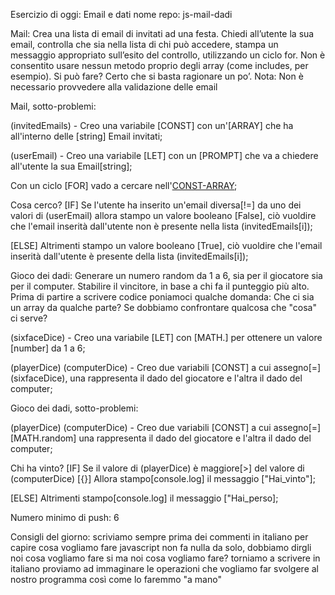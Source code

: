 Esercizio di oggi: Email e dati
nome repo: js-mail-dadi

Mail:
Crea una lista di email di invitati ad una festa. Chiedi all’utente la sua email, controlla che sia nella lista di chi può accedere, stampa un messaggio appropriato sull’esito del controllo, utilizzando un ciclo for. Non è consentito usare nessun metodo proprio degli array (come includes, per esempio). Si può fare? Certo che si basta ragionare un po’. Nota: Non è necessario provvedere alla validazione delle email

Mail, sotto-problemi:

(invitedEmails) - Creo una variabile [CONST] con un'[ARRAY] che ha all'interno delle [string] Email invitati;

(userEmail) - Creo una variabile [LET] con un [PROMPT] che va a chiedere all'utente la sua Email[string];

Con un ciclo [FOR] vado a cercare nell'[CONST-ARRAY](invitedEmails);

Cosa cerco? [IF] Se l'utente ha inserito un'email diversa[!=] da uno dei valori di (userEmail) allora stampo un valore booleano [False], ciò vuoldire che l'email inserità dall'utente non è presente nella lista (invitedEmails[i]);

[ELSE] Altrimenti stampo un valore booleano [True], ciò vuoldire che l'email inserità dall'utente è presente della lista (invitedEmails[i]);

<!-- Domande:

 1- Come faccio a stampare solo il valore booleano di userEmail?

 2- Come faccio a stampare i valori booleani prima di userEmail (userEmail compreso), c'è un modo per fermare il ciclo? 
-->

Gioco dei dadi:
Generare un numero random da 1 a 6, sia per il giocatore sia per il computer. Stabilire il vincitore, in base a chi fa il punteggio più alto.
Prima di partire a scrivere codice poniamoci qualche domanda: Che ci sia un array da qualche parte? Se dobbiamo confrontare qualcosa che "cosa" ci serve?

<!-- "Errori":

 Ottengo sempre lo stesso risultato per tutti e due i giocatori in questo modo 
-->

(sixfaceDice) - Creo una variabile [LET] con [MATH.] per ottenere un valore [number] da 1 a 6;

(playerDice) (computerDice) - Creo due variabili [CONST] a cui assegno[=] (sixfaceDice), una rappresenta il dado del giocatore e l'altra il dado del computer;

<!--------------------->

Gioco dei dadi, sotto-problemi:

(playerDice) (computerDice) - Creo due variabili [CONST] a cui assegno[=] [MATH.random] una rappresenta il dado del giocatore e l'altra il dado del computer;

Chi ha vinto? [IF] Se il valore di (playerDice) è maggiore[>] del valore di (computerDice) [{}] Allora stampo[console.log] il messaggio ["Hai_vinto"];

[ELSE] Altrimenti stampo[console.log] il messaggio ["Hai_perso];

Numero minimo di push: 6

Consigli del giorno:
scriviamo sempre prima dei commenti in italiano per capire cosa vogliamo fare
javascript non fa nulla da solo, dobbiamo dirgli noi cosa vogliamo fare
si ma noi cosa vogliamo fare?
torniamo a scrivere in italiano
proviamo ad immaginare le operazioni che vogliamo far svolgere al nostro programma così come lo faremmo "a mano"